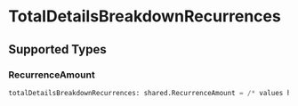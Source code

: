 # TotalDetailsBreakdownRecurrences


## Supported Types

### RecurrenceAmount

```python
totalDetailsBreakdownRecurrences: shared.RecurrenceAmount = /* values here */
```

